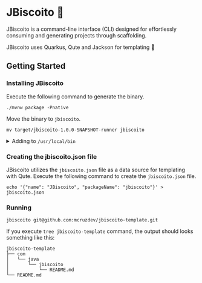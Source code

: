 # JBiscoito :cookie:

JBiscoito is a command-line interface (CLI) designed for effortlessly consuming and generating projects through scaffolding.

JBiscoito uses Quarkus, Qute and Jackson for templating :cookie:
## Getting Started

### Installing JBiscoito

Execute the following command to generate the binary.

```shell script
./mvnw package -Pnative
```

Move the binary to `jbiscoito`.

```shell
mv target/jbiscoito-1.0.0-SNAPSHOT-runner jbiscoito
```

<details>
    <summary>Adding to <code>/usr/local/bin</code></summary>

```shell
sudo mv jbiscoito /usr/local/bin
```
</details>

### Creating the jbiscoito.json file

JBiscoito utilizes the `jbiscoito.json` file as a data source for templating with Qute. Execute the following command to create the `jbiscoito.json` file. 

```shell
echo '{"name": "JBiscoito", "packageName": "jbiscoito"}' > jbiscoito.json
```

### Running

```shell
jbiscoito git@github.com:mcruzdev/jbiscoito-template.git
```

If you execute `tree jbiscoito-template` command, the output should looks something like this:

```shell
jbiscoito-template
├── com
│   └── java
│       └── jbiscoito
│           └── README.md
└── README.md
```
